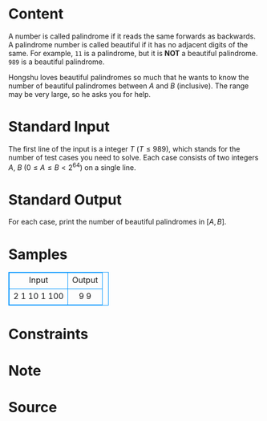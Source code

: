
# Content

A number is called palindrome if it reads the same forwards as backwards. A palindrome number is called beautiful if it has no adjacent digits of the same. For example, `11` is a palindrome, but it is **NOT** a beautiful palindrome. `989` is a beautiful palindrome.

Hongshu loves beautiful palindromes so much that he wants to know the number of beautiful palindromes between $A$ and $B$ (inclusive). The range may be very large, so he asks you for help.

# Standard Input

The first line of the input is a integer $T$ ($T\leq 989$), which stands for the number of test cases you need to solve.
Each case consists of two integers $A$, $B$ ($0\leq A\leq B < 2^{64}$) on a single line.

# Standard Output

For each case, print the number of beautiful palindromes in $[A, B]$.

# Samples

<style>
        table,table tr th, table tr td { border:1px solid #0094ff; }
        table { width: 200px; min-height: 25px; line-height: 25px; text-align: center; border-collapse: collapse;}   
    </style>
<table>
	<tr>
		<td>Input</td>
		<td>Output</td>
	</tr>
<tr><td>2
1 10
1 100</td><td>9
9</td></tr></table>


# Constraints



# Note



# Source


